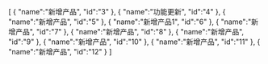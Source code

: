 [
	{
		"name":"新增产品",
		"id":"3"
	},
	{
		"name":"功能更新",
		"id":"4"
	},
	{
		"name":"新增产品",
		"id":"5"
	},
	{
		"name":"新增产品1",
		"id":"6"
	},
	{
		"name":"新增产品",
		"id":"7"
	},
	{
		"name":"新增产品",
		"id":"8"
	},
	{
		"name":"新增产品",
		"id":"9"
	},
	{
		"name":"新增产品",
		"id":"10"
	},
	{
		"name":"新增产品",
		"id":"11"
	},
	{
		"name":"新增产品",
		"id":"12"
	}
]